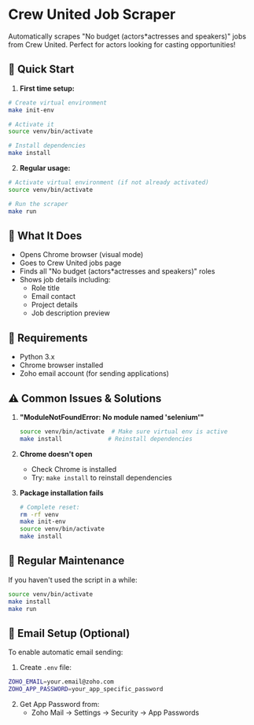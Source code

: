 # Crew United Job Scraper

Automatically scrapes "No budget (actors*actresses and speakers)" jobs from Crew United. Perfect for actors looking for casting opportunities!

## 🚀 Quick Start

1. **First time setup:**
```bash
# Create virtual environment
make init-env

# Activate it
source venv/bin/activate

# Install dependencies
make install
```

2. **Regular usage:**
```bash
# Activate virtual environment (if not already activated)
source venv/bin/activate

# Run the scraper
make run
```

## 🔧 What It Does

- Opens Chrome browser (visual mode)
- Goes to Crew United jobs page
- Finds all "No budget (actors*actresses and speakers)" roles
- Shows job details including:
  - Role title
  - Email contact
  - Project details
  - Job description preview

## 📝 Requirements

- Python 3.x
- Chrome browser installed
- Zoho email account (for sending applications)

## ⚠️ Common Issues & Solutions

1. **"ModuleNotFoundError: No module named 'selenium'"**
   ```bash
   source venv/bin/activate  # Make sure virtual env is active
   make install             # Reinstall dependencies
   ```

2. **Chrome doesn't open**
   - Check Chrome is installed
   - Try: `make install` to reinstall dependencies

3. **Package installation fails**
   ```bash
   # Complete reset:
   rm -rf venv
   make init-env
   source venv/bin/activate
   make install
   ```

## 🔄 Regular Maintenance

If you haven't used the script in a while:
```bash
source venv/bin/activate
make install
make run
```

## 📨 Email Setup (Optional)

To enable automatic email sending:

1. Create `.env` file:
```bash
ZOHO_EMAIL=your.email@zoho.com
ZOHO_APP_PASSWORD=your_app_specific_password
```

2. Get App Password from:
   - Zoho Mail → Settings → Security → App Passwords